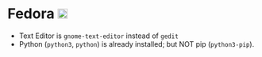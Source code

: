 # Fedora <img src='https://upload.wikimedia.org/wikipedia/commons/thumb/4/41/Fedora_icon_%282021%29.svg/2089px-Fedora_icon_%282021%29.svg.png' width="20">

- Text Editor is `gnome-text-editor` instead of `gedit`
- Python (`python3`, `python`) is already installed; but NOT pip (`python3-pip`).

